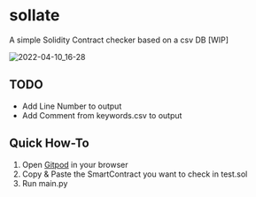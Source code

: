 # sollate

A simple Solidity Contract checker based on a csv DB [WIP]

![2022-04-10_16-28](https://user-images.githubusercontent.com/98217124/162624192-e8a35e2c-5f75-4a9d-9358-7fd1a8b1aad7.png)

## TODO

- Add Line Number to output
- Add Comment from keywords.csv to output

## Quick How-To

1. Open [Gitpod](https://ngmisl-sollate-dmkc196ohzn.ws-eu39.gitpod.io/) in your browser
1. Copy & Paste the SmartContract you want to check in test.sol
1. Run main.py
